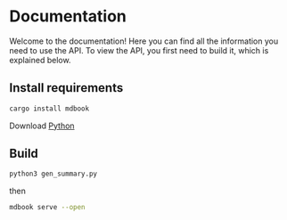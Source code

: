 # Documentation

Welcome to the documentation! Here you can find all the information you need to use the API. To view the API, you first need to build it, which is explained below.

## Install requirements

```bash
cargo install mdbook
```

Download [Python](https://www.python.org/downloads/)

## Build

```bash
python3 gen_summary.py
```

then

```bash
mdbook serve --open
```
